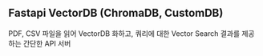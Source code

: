 ## Fastapi VectorDB (ChromaDB, CustomDB)

PDF, CSV 파일을 읽어 VectorDB 화하고, 쿼리에 대한 Vector Search 결과를 제공하는 간단한 API 서버
